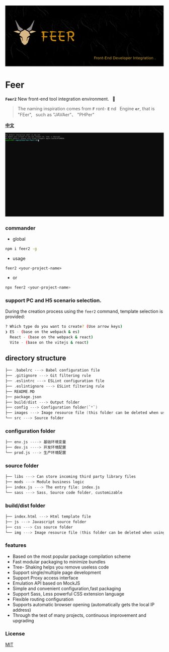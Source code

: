 <p>
	<img alt="Front-End Developer Integration." src="./static/logo2.jpg">
</p>

# Feer

**`Feer2`** New front-end tool integration environment. &ensp;🚀 

> The naming inspiration comes from **`F`** ront- **`E`** nd&ensp; Engine **`er`**, that is "FEer", &ensp;such as "JAVAer"、  "PHPer"

[**中文**](./README.md)

<p align='center'>
  <img src='./cli.svg' width='640' alt='yarn start'>
</p>

### commander

- global
```bash
npm i feer2 -g
```
- usage
```
feer2 <your-project-name>
```
- or
```bash
npx feer2 <your-project-name>
```

### support PC and H5 scenario selection.

During the creation process using the `feer2` command, 
template selection is provided:

```bash
? Which type do you want to create? (Use arrow keys)
❯ ES - (base on the webpack & es)
  React - (base on the webpack & react)
  Vite - (base on the vitejs & react)
```

## directory structure

```c
├── .babelrc ---> Babel configuration file
├── .gitignore ---> Git filtering rule
├── .eslintrc ---> ESLint configuration file
├── .eslintignore ---> ESLint filtering rule
├── README.MD
├── package.json
├── build/dist ---> Output folder
├── config ---> Configuration folder(`*`)
├── images ---> Image resource file (this folder can be deleted when using CDN)
└── src ---> Source folder
```

### configuration folder

```c
├── env.js ----> 基础环境变量
├── dev.js ----> 开发环境配置
└── prod.js ---> 生产环境配置
```

### source folder

```c
├── libs ---> Can store incoming third party library files
├── mods ---> Module business logic
├── index.js ---> The entry file: index.js
└── sass ---> Sass, Source code folder, customizable
```

### build/dist folder

```c
├── index.html ---> Html template file
├── js ---> Javascript source folder
├── css ---> Css source folder
└── img ---> Image resource file (this folder can be deleted when using CDN)
```


### features

* Based on the most popular package compilation scheme
* Fast modular packaging to minimize bundles
* Tree- Shaking helps you remove useless code
* Support single/multiple page development
* Support Proxy access interface
* Emulation API based on MockJS
* Simple and convenient configuration,fast packaging
* Support Sass, Less powerful CSS extension language
* Flexible routing configuration
* Supports automatic browser opening (automatically gets the local IP address)
* Through the test of many projects, continuous improvement and upgrading



### License

[MIT](./LICENSE)
 


